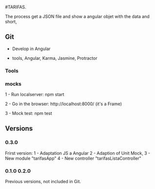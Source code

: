 #TARIFAS.

The process get a JSON file and show a angular objet with the data and short, 

## Git

- Develop in Angular 

- tools, Angular, Karma, Jasmine, Protractor


### Tools



### mocks

1 - Run localserver: npm start

2 - Go in the browser: http://localhost:8000/ (it's a Frame)

3 - Mock test: npm test


## Versions

### 0.3.0

Frirst version:
1 - Adaptation JS a Angular
2 - Adaption of Unit Mock, 
3 - New module "tarifasApp"
4 - New controller "tarifasListaController"
 

### 0.1.0 0.2.0 

Previous versions, not included in Git. 

